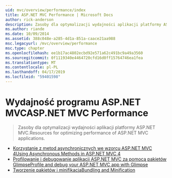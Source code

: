 ```yaml
---
uid: mvc/overview/performance/index
title: ASP.NET MVC Performance | Microsoft Docs
author: rick-anderson
description: Zasoby dla optymalizacji wydajności aplikacji platformy ASP.NET MVC.
ms.author: riande
ms.date: 10/09/2014
ms.assetid: 388c048e-a285-4d1a-851a-caace21aa988
msc.legacyurl: /mvc/overview/performance
msc.type: chapter
ms.openlocfilehash: ee1b17ac4802ecbd92e571a62c491bc9a49a3560
ms.sourcegitcommit: 0f1119340e4464720cfd16d0ff15764746ea1fea
ms.translationtype: MT
ms.contentlocale: pl-PL
ms.lasthandoff: 04/17/2019
ms.locfileid: "59401598"
---
```

# <a name="aspnet-mvc-performance"></a><span data-ttu-id="032d5-103">Wydajność programu ASP.NET MVC</span><span class="sxs-lookup"><span data-stu-id="032d5-103">ASP.NET MVC Performance</span></span>

> <span data-ttu-id="032d5-104">Zasoby dla optymalizacji wydajności aplikacji platformy ASP.NET MVC.</span><span class="sxs-lookup"><span data-stu-id="032d5-104">Resources for optimizing performance of ASP.NET MVC applications.</span></span>


- [<span data-ttu-id="032d5-105">Korzystanie z metod asynchronicznych we wzorcu ASP.NET MVC 4</span><span class="sxs-lookup"><span data-stu-id="032d5-105">Using Asynchronous Methods in ASP.NET MVC 4</span></span>](using-asynchronous-methods-in-aspnet-mvc-4.md)
- [<span data-ttu-id="032d5-106">Profilowanie i debugowanie aplikacji ASP.NET MVC za pomocą pakietów Glimpse</span><span class="sxs-lookup"><span data-stu-id="032d5-106">Profile and debug your ASP.NET MVC app with Glimpse</span></span>](profile-and-debug-your-aspnet-mvc-app-with-glimpse.md)
- [<span data-ttu-id="032d5-107">Tworzenie pakietów i minifikacja</span><span class="sxs-lookup"><span data-stu-id="032d5-107">Bundling and Minification</span></span>](bundling-and-minification.md)
